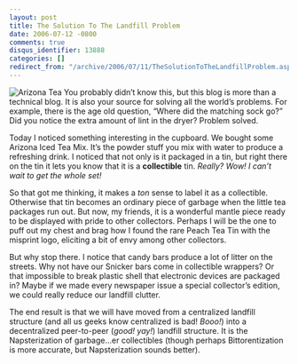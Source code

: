 ```yaml
---
layout: post
title: The Solution To The Landfill Problem
date: 2006-07-12 -0800
comments: true
disqus_identifier: 13888
categories: []
redirect_from: "/archive/2006/07/11/TheSolutionToTheLandfillProblem.aspx/"
---
```


![Arizona Tea](https://haacked.com/images/ArizonaTea.jpg) You probably
didn’t know this, but this blog is more than a technical blog. It is
also your source for solving all the world’s problems. For example,
there is the age old question, “Where did the matching sock go?” Did you
notice the extra amount of lint in the dryer? Problem solved.

Today I noticed something interesting in the cupboard. We bought some
Arizona Iced Tea Mix. It’s the powder stuff you mix with water to
produce a refreshing drink. I noticed that not only is it packaged in a
tin, but right there on the tin it lets you know that it is a
**collectible** tin. *Really? Wow! I can’t wait to get the whole set!*

So that got me thinking, it makes a *ton* sense to label it as a
collectible. Otherwise that tin becomes an ordinary piece of garbage
when the little tea packages run out. But now, my friends, it is a
wonderful mantle piece ready to be displayed with pride to other
collectors. Perhaps I will be the one to puff out my chest and brag how
I found the rare Peach Tea Tin with the misprint logo, eliciting a bit
of envy among other collectors.

But why stop there. I notice that candy bars produce a lot of litter on
the streets. Why not have our Snicker bars come in collectible wrappers?
Or that impossible to break plastic shell that electronic devices are
packaged in? Maybe if we made every newspaper issue a special
collector’s edition, we could really reduce our landfill clutter.

The end result is that we will have moved from a centralized landfill
structure (and all us geeks know centralized is bad! *Booo!*) into a
decentralized peer-to-peer (*good! yay!*) landfill structure. It is the
Napsterization of garbage...er collectibles (though perhaps
Bittorentization is more accurate, but Napsterization sounds better).

